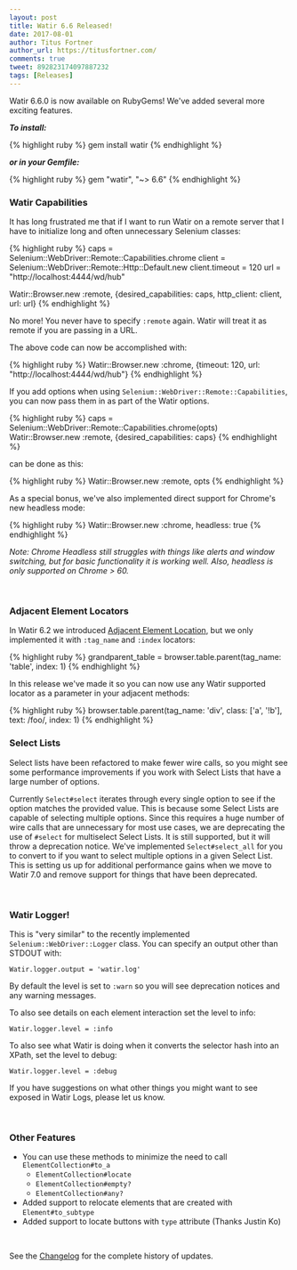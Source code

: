 ```yaml
---
layout: post
title: Watir 6.6 Released!
date: 2017-08-01
author: Titus Fortner
author_url: https://titusfortner.com/
comments: true
tweet: 892823174097887232
tags: [Releases]
---
```


Watir 6.6.0 is now available on RubyGems! We've added several more exciting features.
<!--more-->

***To install:***

{% highlight ruby %}
gem install watir
{% endhighlight %}

***or in your Gemfile:*** 

{% highlight ruby %}
gem "watir", "~> 6.6"
{% endhighlight %}
<br/>

### Watir Capabilities

It has long frustrated me that if I want to run Watir on a remote server that 
I have to initialize long and often unnecessary Selenium classes:

{% highlight ruby %}
caps = Selenium::WebDriver::Remote::Capabilities.chrome
client = Selenium::WebDriver::Remote::Http::Default.new
client.timeout = 120
url = "http://localhost:4444/wd/hub"

Watir::Browser.new :remote, {desired_capabilities: caps, http_client: client, url: url}
{% endhighlight %}

No more! You never have to specify `:remote` again. Watir will treat it as 
remote if you are passing in a URL.

The above code can now be accomplished with:

{% highlight ruby %}
Watir::Browser.new :chrome, {timeout: 120, url: "http://localhost:4444/wd/hub"}
{% endhighlight %}

If you add options when using `Selenium::WebDriver::Remote::Capabilities`, you can
now pass them in as part of the Watir options.

{% highlight ruby %}
caps = Selenium::WebDriver::Remote::Capabilities.chrome(opts)
Watir::Browser.new :remote, {desired_capabilities: caps}
{% endhighlight %}

can be done as this:

{% highlight ruby %}
Watir::Browser.new :remote, opts
{% endhighlight %}


As a special bonus, we've also implemented direct support for Chrome's new headless mode:

{% highlight ruby %}
Watir::Browser.new :chrome, headless: true
{% endhighlight %}

*Note: Chrome Headless still struggles with things like alerts and window switching, but for basic
functionality it is working well. Also, headless is only supported on Chrome > 60.*

<br />

### Adjacent Element Locators

In Watir 6.2 we introduced [Adjacent Element Location](http://watir.com/watir-6-2/#adjacent-element-location),
but we only implemented it with `:tag_name` and `:index` locators:

{% highlight ruby %}
grandparent_table = browser.table.parent(tag_name: 'table', index: 1)
{% endhighlight %}

In this release we've made it so you can now use any Watir supported locator as a parameter
in your adjacent methods:

{% highlight ruby %}
browser.table.parent(tag_name: 'div', class: ['a', '!b'], text: /foo/, index: 1)
{% endhighlight %}
<br />

### Select Lists

Select lists have been refactored to make fewer wire calls, so you might see some performance
improvements if you work with Select Lists that have a large number of options.

Currently `Select#select` iterates through every single option to see if the option matches the 
provided value. This is because some Select Lists are capable of selecting multiple
options. Since this requires a huge number of wire calls that are unnecessary for most use cases,
we are deprecating the use of `#select` for multiselect Select Lists. It is still supported,
but it will throw a deprecation notice. We've implemented `Select#select_all` for you to convert to
if you want to select multiple options in a given Select List. This is setting us up for additional
performance gains when we move to Watir 7.0 and remove support for things that have been deprecated.

<br />

### Watir Logger!

This is "very similar" to the recently implemented `Selenium::WebDriver::Logger` class.
You can specify an output other than STDOUT with:

`Watir.logger.output = 'watir.log'`

By default the level is set to `:warn` so you will see deprecation notices and 
any warning messages.

To also see details on each element interaction set the level to info:

`Watir.logger.level = :info`

To also see what Watir is doing when it converts the selector hash into an XPath, set
the level to debug:

 `Watir.logger.level = :debug`
 
If you have suggestions on what other things you might want to see exposed in Watir Logs,
please let us know. 

<br />

### Other Features
* You can use these methods to minimize the need to call `ElementCollection#to_a`
  * `ElementCollection#locate`
  * `ElementCollection#empty?`
  * `ElementCollection#any?`
* Added support to relocate elements that are created with `Element#to_subtype`
* Added support to locate buttons with `type` attribute (Thanks Justin Ko)

<br />

See the [Changelog](https://github.com/watir/watir/blob/master/CHANGES.md) 
for the complete history of updates.

